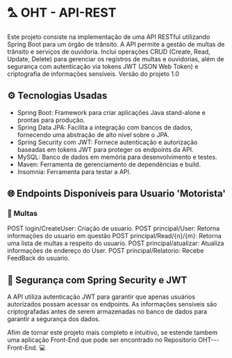# ⛍ OHT - API-REST 
Este projeto consiste na implementação de uma API RESTful utilizando Spring Boot para um órgão de trânsito. A API permite a gestão de multas de trânsito e serviços de ouvidoria. Inclui operações CRUD (Create, Read, Update, Delete) para gerenciar os registros de multas e ouvidorias, além de segurança com autenticação via tokens JWT (JSON Web Token) e criptografia de informações sensíveis. Versão do projeto 1.0

## ⚙️ Tecnologias Usadas 

- Spring Boot: Framework para criar aplicações Java stand-alone e prontas para produção.
- Spring Data JPA: Facilita a integração com bancos de dados, fornecendo uma abstração de alto nível sobre o JPA.
- Spring Security com JWT: Fornece autenticação e autorização baseadas em tokens JWT para proteger os endpoints da API.
- MySQL: Banco de dados em memória para desenvolvimento e testes.
- Maven: Ferramenta de gerenciamento de dependências e build.
- Insomnia: Ferramenta para testar a API.

## 🌐 Endpoints Disponíveis para Usuario 'Motorista'

### 📜 Multas

POST login/CreateUser: Criação de usuario.
POST principal/User: Retorna informações do usuario em questão
POST principal/Read/{n}/{m}: Retorna uma lista de multas a respeito do usuario.
POST principal/atualizar: Atualiza informações de endereço do User.
POST principal/Relatorio: Recebe FeedBack do usuario.

## 🚨 Segurança com Spring Security e JWT

A API utiliza autenticação JWT para garantir que apenas usuários autorizados possam acessar os endpoints.
As informações sensíveis são criptografadas antes de serem armazenadas no banco de dados para garantir a segurança dos dados.

Afim de tornar este projeto mais completo e intuitivo, se estende tambem uma aplicação Front-End que pode ser encontrado no Repositorio OHT---Front-End. 💻

